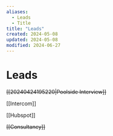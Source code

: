 ```yaml
---
aliases:
  - Leads
  - Title
title: "Leads"
created: 2024-05-08
updated: 2024-05-08
modified: 2024-06-27
---
```


# Leads

<del>[[20240424195220|Poolside Interview]]</del>

[[Intercom]]

[[Hubspot]]

<del>[[Consultancy]]</del>